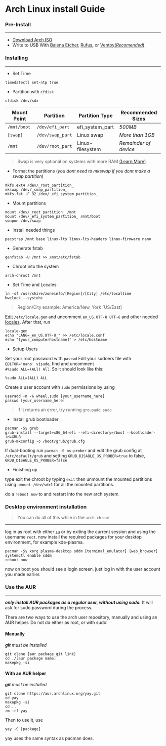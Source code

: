 # Arch Linux install Guide
### Pre-Install
---
- [Download Arch ISO](https://archlinux.org/download/)
- Write to USB With [Balena Etcher](https://www.balena.io/etcher/), [Rufus](https://rufus.ie/en/#), or [Ventoy(*Recomended*)](https://www.ventoy.net/en/download.html)
### Installing
---
- Set Time  
```
timedatectl set-ntp true
```
- Partition with `cfdisk`  
```
cfdisk /dev/sdx
```
|Mount Point|   Partition	   | Partition Type |  Recommended Sizes  |
|-----------|----------------|----------------|---------------------|
|`/mnt/boot`|`/dev/efi_part` |efi_system_part |*500MB*              |
|`[swap]`	  |`/dev/swap_part`|Linux swap      |*More than 1GB*      |
|`/mnt`		  |`/dev/root_part`|Linux-filesystem|*Remainder of device*|

>Swap is very optional on systems with more RAM [(Learn More)](https://wiki.archlinux.org/title/Swap)

- Format the partitions (*you dont need to mkswap if you dont make a swap partition*)
```
mkfs.ext4 /dev/_root_partition_
mkswap /dev/_swap_partition_
mkfs.fat -F 32 /dev/_efi_system_partition_
```

- Mount partitions
```
mount /dev/_root_partition_ /mnt
mount /dev/_efi_system_partition_ /mnt/boot
swapon /dev/swap
```

- Install needed things 
```
pacstrap /mnt base linux-lts linux-lts-headers linux-firmware nano
```

- Generate fstab
```
genfstab -U /mnt >> /mnt/etc/fstab
```

- Chroot into the system
```
arch-chroot /mnt
```

- Set Time and Locales
```
ln -sf /usr/share/zoneinfo/[Region]/[City] /etc/localtime
hwclock --systohc
```
> Region/City example: America/New_York [US/East]  

[Edit](https://wiki.archlinux.org/title/Textedit "Textedit")  `/etc/locale.gen` and uncomment `en_US.UTF-8 UTF-8` and other needed [locales](https://wiki.archlinux.org/title/Locale "Locale"). After that, run
```
locale-gen
echo "LANG=_en_US.UTF-8_" >> /etc/locale.conf
echo "[your_computerhostname]" > /etc/hostname
```
- Setup Users  

Set your root password with `passwd`
Edit your sudoers file with `EDITOR='nano' visudo`, find and uncomment<br>`#%sudo ALL=(ALl) All`. So it should look like this:  
```
%sudo ALL=(ALL) ALL
```
Create a user account with `sudo` permissions by using
```
useradd -m -G wheel,sudo [your_username_here]
passwd [your_username_here]
```
> If it returns an error, try running `groupadd sudo` 
- Install grub bootloader  

```
pacman -Sy grub
grub-install --target=x86_64-efi --efi-directory=/boot --bootloader-id=GRUB
grub-mkconfig -o /boot/grub/grub.cfg
```
If dual-booting run `pacman -S os-prober` and edit the grub config at `/etc/default/grub` and setting `GRUB_DISABLE_OS_PROBER=true` to false, `GRUB_DISABLE_OS_PROBER=false`
- Finishing up  

type exit the chroot by typing `exit` then unmount the mounted partitions using `umount /dev/sdx1` for all the mounted partitions. 

do a `reboot now` to and restart into the new arch system.  

### Desktop environment installation
>You can do all of this while in the `arch-chroot`
---
log in as root with either [`su`](https://wiki.archlinux.org/title/su) or by exiting the current session and using the username `root`.
now install the required packages for your desktop environment, for example kde-plasma.
```
pacman -Sy xorg plasma-desktop sddm [terminal_emulator] [web_browser]
systemctl enable sddm
reboot now
```
now on boot you should see a login screen, just log in with the user account you made earlier.
### Use the AUR
---
***only install AUR packages as a regular user, without using sudo.*** It will ask for sudo password during the process.  

There are two ways to use the arch user repository, manually and using an AUR helper. Do not do either as root, or with sudo!
#### Manually
***git** must be installed*
```
git clone [aur package git link]
cd ./[aur package name]
makepkg -si
``` 
#### With an AUR helper
***git** must be installed*
```
git clone https://aur.archlinux.org/yay.git 
cd yay
makepkg -si
cd ..
rm -rf yay
```
Then to use it, use 
```
yay -S [package]
```
yay uses the same syntax as pacman does.
